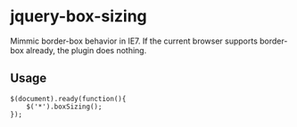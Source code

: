 jquery-box-sizing
=================

Mimmic border-box behavior in IE7. If the current browser supports border-box already, the plugin does nothing.


Usage
-----------------

	$(document).ready(function(){
		$('*').boxSizing();
	});
